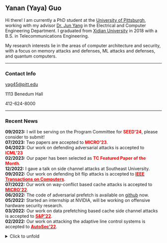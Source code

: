 


## Yanan (Yaya) Guo

Hi there! I am currently a PhD student at the [University of
Pittsburgh](https://www.pitt.edu), working with my advisor [Dr. Jun
Yang](https://sites.pitt.edu/~juy9/) in the Electrical and Computer Engineering
Department. I graduated from [Xidian University](https://www.xidian.edu.cn/) in
2018 with a B.S. in Telecommunications Engineering.


My research interests lie in the areas of computer architecture and security,
with a focus on memory attacks and defenses, ML attacks and defenses, and
quantum computers.

---
### Contact Info

<i class="far fa-envelope"></i>  yag45@pitt.edu

<i class="far fa-building"></i>  1113 Benedum Hall

<i class="fas fa-phone"></i>  412-624-8000

---
### Recent News  

**09/2023:** I will be serving on the Program Committee for **<span style="color: red;">SEED'24</span>**, please consider to submit!  
**07/2023:** Two papers are accepted to **<span style="color: red;">MICRO'23</span>**.  
**04/2023:** Our work on defending adversarial attacks is accepted to **<span style="color: red;"> ICML'23</span>**  
**02/2023:** Our paper has been selected as **<span style="color: red;">TC Featured Paper of the Month</span>**.  
**12/2022:** I gave a talk on side channel attacks at Southeast University.  
**09/2022:** Our work on defending bit flip attacks is accepted to [**<span style="color: red;">IEEE Transactions on Computers**](https://www.computer.org/csdl/journal/tc/).</span>  
**07/2022:** Our work on way-conflict based cache attacks is accepted to [**<span style="color: red;">MICRO'22**](https://www.microarch.org/micro55/)</span>.  
**06/2022:** The code of adversarial prefetch is available on [github](https://github.com/PittECEArch/AdversarialPrefetch) now.  
**05/2022:** Started an internship at NVIDIA, will be working on offensive hardware security research.  
**03/2022:** Our work on data prefetching based cache side channel attacks is accepted to [**<span style="color: red;">S&P'22</span>**](https://www.ieee-security.org/TC/SP2022/index.html).  
**02/2022:** Our work on attacking the adaptive line control systems is accepted to [**<span style="color: red;">AutoSec'22</span>**](https://www.ndss-symposium.org/ndss2022/cfp-autosec-workshop/).  
<details>
<summary> Click to unfold
</summary>

**10/2021:** Our work on prefetch based cache side channel attacks is now available on arxiv. [<i class="fas fa-link"></i>](https://arxiv.org/abs/2110.12340)  
**10/2021:** Our work on accelerating quantum computing simulation is accepted to [HPCA'22](https://hpca-conf.org/2022/).  
**08/2021:** Our work on defending bit-flip adversarial weight attacks is accepted to [ICCD'21](https://www.iccd-conf.com/Home.html).  
**08/2021:** Our work on attacking adaptive cruise control systems is accepted to [ICCV Workshop'21](https://iccv21-adv-workshop.github.io/).  
**08/2021:** Our work on optimizing memory integrity protection is accepted to [SEED'21](https://seed-symposium.org/).  
**08/2021:** Finished my internship at NIO.  
**07/2021:** Our work on accelerating strided memory accesses is accepted to [MICRO'21](https://www.microarch.org/micro54/).  
**04/2021:** Our work on defending cache side channel attacks is accepted to [GLSVLSI'21](https://www.glsvlsi.org/).  
**02/2021:** Started an internship at NIO, will be working on In-vehicle ML security.  
**06/2020:** Successfully defended my MS thesis: [New Cache Attacks and Defenses](http://d-scholarship.pitt.edu/38323/).
</details>

